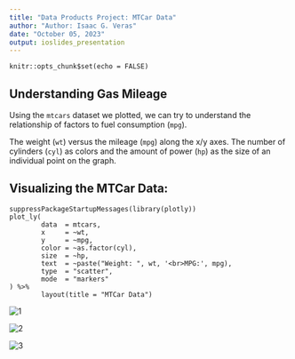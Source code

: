 ```yaml
---
title: "Data Products Project: MTCar Data"
author: "Author: Isaac G. Veras"
date: "October 05, 2023"
output: ioslides_presentation
---
```


```{r setup, include = FALSE}
knitr::opts_chunk$set(echo = FALSE)
```

## Understanding Gas Mileage

Using the `mtcars` dataset we plotted, we can try to understand the relationship of factors to fuel consumption (`mpg`).

The weight (`wt`) versus the mileage (`mpg`) along the x/y axes. The number of cylinders (`cyl`) as colors and the amount of power (`hp`) as the size of an individual point on the graph.

## Visualizing the MTCar Data:

```{r plot, warning = FALSE}
suppressPackageStartupMessages(library(plotly))
plot_ly(
        data  = mtcars,
        x     = ~wt,
        y     = ~mpg,
        color = ~as.factor(cyl),
        size  = ~hp,
        text  = ~paste("Weight: ", wt, '<br>MPG:', mpg),
        type  = "scatter",
        mode  = "markers"
) %>%
        layout(title = "MTCar Data")
```
![1](https://github.com/i544c/Data_Products_Project2/assets/104391905/4360badf-f2d1-4635-baaa-0039afdb92fd)


![2](https://github.com/i544c/Data_Products_Project2/assets/104391905/9bec5c3c-f163-4c1f-9ef9-08a94738152c)


![3](https://github.com/i544c/Data_Products_Project2/assets/104391905/251462b7-99a8-4eef-a368-060273cc790d)


